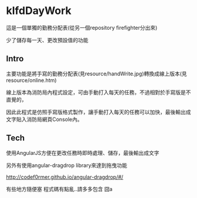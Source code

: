 # klfdDayWork

這是一個單獨的勤務分配表(從另一個repository firefighter分出來)

少了儲存每一天、更改預設值的功能


## Intro
主要功能是將手寫的勤務分配表(見resource/handWrite.jpg)轉換成線上版本(見resource/online.htm)

線上版本為消防局內程式設定，可由手動打入每天的任務，不過相對於手寫版是不直覺的，

因此此程式是仿照手寫版格式製作，讓手動打入每天的任務可以加快，最後輸出成文字貼入消防局網頁Console內。


## Tech
使用AngularJS方便在更改任務時即時處理、儲存，最後輸出成文字

另外有使用angular-dragdrop library來達到拖曳功能

http://codef0rmer.github.io/angular-dragdrop/#/


有些地方隨便塞 程式碼有點亂..請多多包含 囧a

